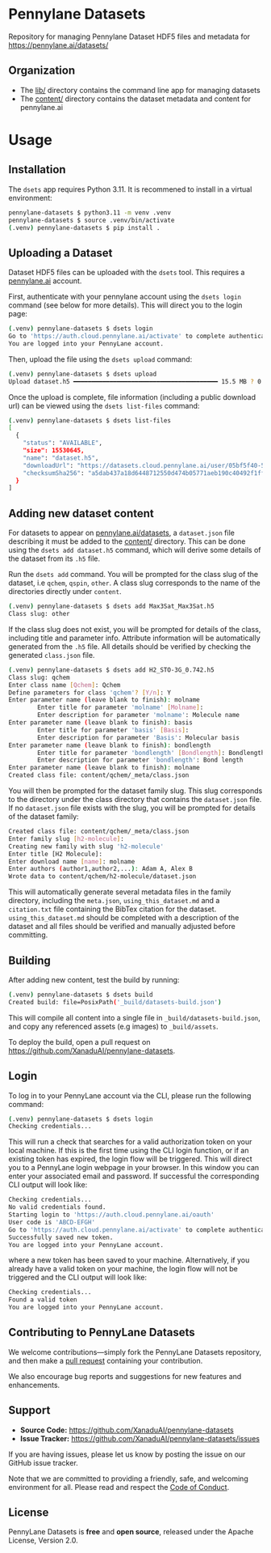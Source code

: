 # Pennylane Datasets

Repository for managing Pennylane Dataset HDF5 files and metadata for https://pennylane.ai/datasets/

## Organization

- The [lib/](lib/) directory contains the command line app for managing datasets
- The [content/](content/) directory contains the dataset metadata and content for pennylane.ai

# Usage

## Installation

The `dsets` app requires Python 3.11. It is recommened to install in a virtual
environment:

```bash
pennylane-datasets $ python3.11 -m venv .venv
pennylane-datasets $ source .venv/bin/activate
(.venv) pennylane-datasets $ pip install .
```

## Uploading a Dataset

Dataset HDF5 files can be uploaded with the `dsets` tool. This requires a [pennylane.ai](https://pennylane.ai/) account.

First, authenticate with your pennylane account using the `dsets login` command (see below for more details). This will
direct you to the login page:

```bash
(.venv) pennylane-datasets $ dsets login
Go to 'https://auth.cloud.pennylane.ai/activate' to complete authentication.
You are logged into your PennyLane account.
```

Then, upload the file using the `dsets upload` command:
```bash
(.venv) pennylane-datasets $ dsets upload 
Upload dataset.h5 ━━━━━━━━━━━━━━━━━━━━━━━━━━━━━━━━━━━━━━━━ 15.5 MB ? 0:00:02
```

Once the upload is complete, file information (including a public
download url) can be viewed using the `dsets list-files` command:
```bash
(.venv) pennylane-datasets $ dsets list-files
[
  {
    "status": "AVAILABLE",
    "size": 15530645,
    "name": "dataset.h5",
    "downloadUrl": "https://datasets.cloud.pennylane.ai/user/05bf5f40-5d95-4a19-9589-d2cb236ac9d0",
    "checksumSha256": "a5dab437a18d6448712550d474b05771aeb190c40492f1ffcc6f662c7c86a04d"
  }
]
```

## Adding new dataset content

For datasets to appear on [pennylane.ai/datasets](https://pennylane.ai/datasets), a `dataset.json` file describing it must
be added to the [content/](content) directory. This can be done using the `dsets add dataset.h5` command, which will derive some details
of the dataset from its `.h5` file.

Run the `dsets add` command. You will be prompted for the class slug of the dataset, i.e `qchem`, `qspin`, `other`. A class
slug corresponds to the name of the directories directly under `content`.

```bash
(.venv) pennylane-datasets $ dsets add Max3Sat_Max3Sat.h5
Class slug: other
```

If the class slug does not exist, you will be prompted for details of the class, including title and parameter info. Attribute
information will be automatically generated from the `.h5` file. All details should be verified by checking the generated
`class.json` file.

```bash
(.venv) pennylane-datasets $ dsets add H2_STO-3G_0.742.h5
Class slug: qchem
Enter class name [Qchem]: Qchem
Define parameters for class 'qchem'? [Y/n]: Y
Enter parameter name (leave blank to finish): molname
        Enter title for parameter 'molname' [Molname]: 
        Enter description for parameter 'molname': Molecule name
Enter parameter name (leave blank to finish): basis
        Enter title for parameter 'basis' [Basis]: 
        Enter description for parameter 'Basis': Molecular basis
Enter parameter name (leave blank to finish): bondlength
        Enter title for parameter 'bondlength' [Bondlength]: Bondlength
        Enter description for parameter 'bondlength': Bond length
Enter parameter name (leave blank to finish): molname 
Created class file: content/qchem/_meta/class.json
```

You will then be prompted for the dataset family slug. This slug corresponds to the directory under the class directory that contains the
`dataset.json` file. If no `dataset.json` file exists with the slug, you will be prompted for details of the dataset family:

```bash
Created class file: content/qchem/_meta/class.json
Enter family slug [h2-molecule]: 
Creating new family with slug 'h2-molecule'
Enter title [H2 Molecule]: 
Enter download name [name]: molname
Enter authors (author1,author2,...): Adam A, Alex B
Wrote data to content/qchem/h2-molecule/dataset.json
```

This will automatically generate several metadata files in the family directory, including the `meta.json`, `using_this_dataset.md` and a `citation.txt`
file containing the BibTex citation for the dataset. `using_this_dataset.md` should be completed with a description of the dataset and all files should be verified and manually adjusted before committing.

## Building

After adding new content, test the build by running:

```bash
(.venv) pennylane-datasets $ dsets build
Created build: file=PosixPath('_build/datasets-build.json')
```

This will compile all content into a single file in `_build/datasets-build.json`, and copy any referenced
assets (e.g images) to `_build/assets`.

To deploy the build, open a pull request on https://github.com/XanaduAI/pennylane-datasets.

## Login

To log in to your PennyLane account via the CLI, please run the following command:
 ```bash
(.venv) pennylane-datasets $ dsets login
Checking credentials...
```

This will run a check that searches for a valid authorization token on your local machine. If this is the first time using 
the CLI login function, or if an existing token has expired, the login flow will be triggered. This will direct you to a PennyLane login webpage in your browser. In this window you can enter your associated email and password. If successful
the corresponding CLI output will look like:

```bash
Checking credentials...
No valid credentials found.
Starting login to 'https://auth.cloud.pennylane.ai/oauth'
User code is 'ABCD-EFGH'
Go to 'https://auth.cloud.pennylane.ai/activate' to complete authentication.
Successfully saved new token.
You are logged into your PennyLane account.
```

where a new token has been saved to your machine. Alternatively, if you already have a valid token on your machine, the login
flow will not be triggered and the CLI output will look like:

```bash
Checking credentials...
Found a valid token
You are logged into your PennyLane account.
```

## Contributing to PennyLane Datasets

We welcome contributions—simply fork the PennyLane Datasets repository, and then make a [pull
request](https://help.github.com/articles/about-pull-requests/) containing your contribution.

We also encourage bug reports and suggestions for new features and enhancements.

## Support

- **Source Code:** https://github.com/XanaduAI/pennylane-datasets
- **Issue Tracker:** https://github.com/XanaduAI/pennylane-datasets/issues

If you are having issues, please let us know by posting the issue on our GitHub issue tracker.

Note that we are committed to providing a friendly, safe, and welcoming environment for all.
Please read and respect the [Code of Conduct](.github/CODE_OF_CONDUCT.md).

## License

PennyLane Datasets is **free** and **open source**, released under the Apache License, Version 2.0.
